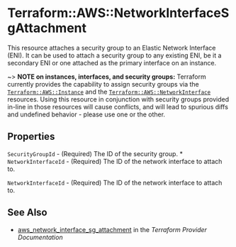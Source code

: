 # Terraform::AWS::NetworkInterfaceSgAttachment

This resource attaches a security group to an Elastic Network Interface (ENI).
It can be used to attach a security group to any existing ENI, be it a
secondary ENI or one attached as the primary interface on an instance.

~> **NOTE on instances, interfaces, and security groups:** Terraform currently
provides the capability to assign security groups via the [`Terraform::AWS::Instance`][1]
and the [`Terraform::AWS::NetworkInterface`][2] resources. Using this resource in
conjunction with security groups provided in-line in those resources will cause
conflicts, and will lead to spurious diffs and undefined behavior - please use
one or the other.

[1]: /docs/providers/aws/d/instance.html
[2]: /docs/providers/aws/r/network_interface.html

## Properties

`SecurityGroupId` - (Required) The ID of the security group. * `NetworkInterfaceId` - (Required) The ID of the network interface to attach to.

`NetworkInterfaceId` - (Required) The ID of the network interface to attach to.


## See Also

* [aws_network_interface_sg_attachment](https://www.terraform.io/docs/providers/aws/r/network_interface_sg_attachment.html) in the _Terraform Provider Documentation_